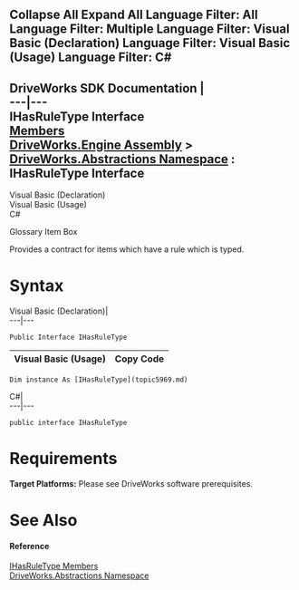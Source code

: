 Collapse All Expand All Language Filter: All  Language Filter: Multiple  Language Filter: Visual Basic (Declaration) Language Filter: Visual Basic (Usage) Language Filter: C#  
---  
DriveWorks SDK Documentation  |   
---|---  
IHasRuleType Interface   
[Members](topic5970.md)   
[DriveWorks.Engine Assembly](topic2156.md) > [DriveWorks.Abstractions Namespace](topic5939.md) : IHasRuleType Interface  
---  
  
Visual Basic (Declaration)    
Visual Basic (Usage)    
C# 

Glossary Item Box

Provides a contract for items which have a rule which is typed. 

# Syntax

Visual Basic (Declaration)|   
---|---  
      
    
    Public Interface IHasRuleType   
  
Visual Basic (Usage)| Copy Code  
---|---  
      
    
    Dim instance As [IHasRuleType](topic5969.md)  
  
C#|   
---|---  
      
    
    public interface IHasRuleType   
  
# Requirements

**Target Platforms:** Please see DriveWorks software prerequisites.

# See Also

#### Reference

[IHasRuleType Members](topic5970.md)   
[DriveWorks.Abstractions Namespace](topic5939.md)



